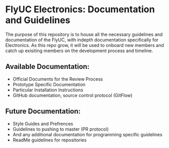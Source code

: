 # FlyUC Electronics: Documentation and Guidelines
The purpose of this repository is to house all the necessary guidelines and documentation of the FlyUC, with indepth documentation specifically for Electronics. As this repo grow, it will be used to onboard new members and catch up exisiting members on the development process and timeline.

## Available Documentation:
- Official Documents for the Review Process
- Prototype Specific Documentation
- Particular Installation Instructions
- GitHub documentation, source control protocol (GitFlow)

## Future Documentation:
- Style Guides and Prefrences
- Guidelines to pushing to master (PR protocol)
- And any additional documentation for programming specific guidelines
- ReadMe guidelines for repositories
